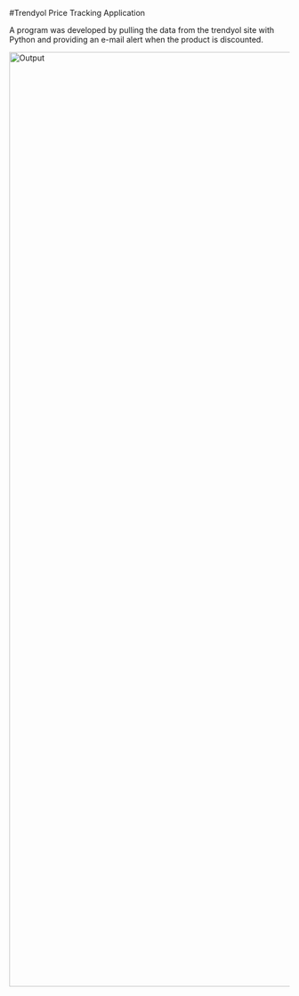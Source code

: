 #Trendyol Price Tracking Application

A program was developed by pulling the data from the trendyol site with Python and providing an e-mail alert when the product is discounted.

<img width="1680" alt="Output" src="https://github.com/ahmetkaska/Trendyol-Price-Tracking-Application/assets/79384854/49b57766-2a31-47d7-863a-abb9f7291cdc">
